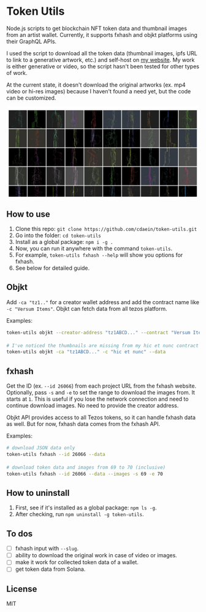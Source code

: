 # Token Utils

Node.js scripts to get blockchain NFT token data and thumbnail images from an artist wallet. Currently, it supports fxhash and objkt platforms using their GraphQL APIs.

I used the script to download all the token data (thumbnail images, ipfs URL to link to a generative artwork, etc.) and self-host on [my website](https://paperdove.com/knowledge/). My work is either generative or video, so the script hasn't been tested for other types of work.

At the current state, it doesn't download the original artworks (ex. mp4 video or hi-res images) because I haven't found a need yet, but the code can be customized.

![thumbnail](./thumbs.jpg)

## How to use

1. Clone this repo: `git clone https://github.com/cdaein/token-utils.git`
1. Go into the folder: `cd token-utils`
1. Install as a global package: `npm i -g .`
1. Now, you can run it anywhere with the command `token-utils`.
1. For example, `token-utils fxhash --help` will show you options for fxhash.
1. See below for detailed guide.

## Objkt

Add `-ca "tz1.."` for a creator wallet address and add the contract name like `-c "Versum Items"`. Objkt can fetch data from all tezos platform.

Examples:

```sh
token-utils objkt --creator-address "tz1ABCD..." --contract "Versum Items" --data --images

# I've noticed the thumbnails are missing from my hic et nunc contract so just download JSON.
token-utils objkt -ca "tz1ABCD..." -c "hic et nunc" --data
```

## fxhash

Get the ID (ex. `--id 26066`) from each project URL from the fxhash website. Optionally, pass `-s` and `-e` to set the range to download the images from. It starts at `1`. This is useful if you lose the network connection and need to continue download images. No need to provide the creator address.

Objkt API provides access to all Tezos tokens, so it can handle fxhash data as well. But for now, fxhash data comes from the fxhash API.

Examples:

```sh
# download JSON data only
token-utils fxhash --id 26066 --data

# download token data and images from 69 to 70 (inclusive)
token-utils fxhash --id 26066 --data --images -s 69 -e 70
```

## How to uninstall

1. First, see if it's installed as a global package: `npm ls -g`.
1. After checking, run `npm uninstall -g token-utils`.

## To dos

- [ ] fxhash input with `--slug`.
- [ ] ability to download the original work in case of video or images.
- [ ] make it work for collected token data of a wallet.
- [ ] get token data from Solana.

## License

MIT
